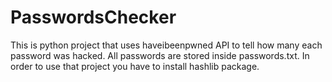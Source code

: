 # PasswordsChecker 

This is python project that uses haveibeenpwned API to tell how many each password was hacked.
All passwords are stored inside passwords.txt.
In order to use that project you have to install hashlib package.
